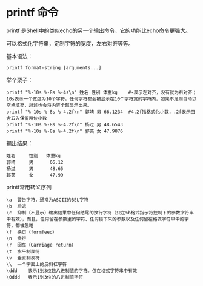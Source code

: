 # printf 命令
printf 是Shell中的类似echo的另一个输出命令，它的功能比echo命令更强大。

可以格式化字符串，定制字符的宽度，左右对齐等等。

基本语法：

    printf format-string [arguments...]
    
举个栗子：

    printf "%-10s %-8s %-4s\n" 姓名 性别 体重kg    #-表示左对齐，没有就为右对齐；10s表示一个宽度为10个字符。任何字符都会被显示在10个字符宽的字符内，如果不足则自动以空格填充，超过也会将内容全部显示出来。
    printf "%-10s %-8s %-4.2f\n" 郭靖 男 66.1234  #4.2f指格式化小数，.2f表示四舍五入保留两位小数
    printf "%-10s %-8s %-4.2f\n" 杨过 男 48.6543 
    printf "%-10s %-8s %-4.2f\n" 郭芙 女 47.9876 

输出结果：
    
    姓名     性别   体重kg
    郭靖     男      66.12
    杨过     男      48.65
    郭芙     女      47.99

printf常用转义序列

    \a	警告字符，通常为ASCII的BEL字符
    \b	后退
    \c	抑制（不显示）输出结果中任何结尾的换行字符（只在%b格式指示符控制下的参数字符串中有效），而且，任何留在参数里的字符、任何接下来的参数以及任何留在格式字符串中的字符，都被忽略
    \f	换页（formfeed）
    \n	换行
    \r	回车（Carriage return）
    \t	水平制表符
    \v	垂直制表符
    \\	一个字面上的反斜杠字符
    \ddd	表示1到3位数八进制值的字符。仅在格式字符串中有效
    \0ddd	表示1到3位的八进制值字符